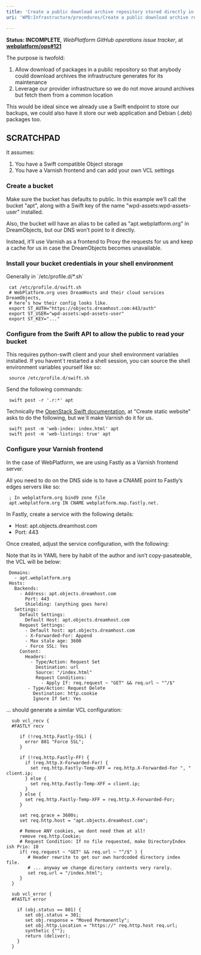 ```yaml
---
title: 'Create a public download archive repository stored directly in DreamObjects'
uri: 'WPD:Infrastructure/procedures/Create a public download archive repository stored directly in DreamObjects'

---
```

**Status: INCOMPLETE**, *WebPlatform GitHub operations issue tracker*, at **[webplatform/ops\#121](https://github.com/webplatform/ops/issues/121)**

The purpose is twofold:

1.  Allow download of packages in a public repository so that anybody could download archives the infrastructure generates for its maintenance
2.  Leverage our provider infrastructure so we do not move around archives but fetch them from a common location

This would be ideal since we already use a Swift endpoint to store our backups, we could also have it store our web application and Debian (.deb) packages too.

## SCRATCHPAD

It assumes:

1.  You have a Swift compatible Object storage
2.  You have a Varnish frontend and can add your own VCL settings

### Create a bucket

Make sure the bucket has defaults to public. In this example we’ll call the bucket "apt", along with a Swift key of the name "wpd-assets:wpd-assets-user" installed.

Also, the bucket will have an alias to be called as "apt.webplatform.org" in DreamObjects, but our DNS won’t point to it directly.

Instead, it’ll use Varnish as a frontend to Proxy the requests for us and keep a cache for us in case the DreamObjects becomes unavailable.

### Install your bucket credentials in your shell environment

Generally in \`/etc/profile.d/\*.sh\`

     cat /etc/profile.d/swift.sh
     # WebPlatform.org uses DreamHosts and their cloud services DreamObjects,
     # here’s how their config looks like.
     export ST_AUTH="https://objects.dreamhost.com:443/auth"
     export ST_USER="wpd-assets:wpd-assets-user"
     export ST_KEY="..."

### Configure from the Swift API to allow the public to read your bucket

This requires python-swift client and your shell environment variables installed. If you havent´t restarted a shell session, you can source the shell environment variables yourself like so:

     source /etc/profile.d/swift.sh

Send the following commands:

     swift post -r '.r:*' apt

Technically the [OpenStack Swift documentation](http://docs.openstack.org/user-guide/content/managing-openstack-object-storage-with-swift-cli.html), at "Create static website" asks to do the following, but we´ll make Varnish do it for us.

     swift post -m 'web-index: index.html' apt
     swift post -m 'web-listings: true' apt

### Configure your Varnish frontend

In the case of WebPlatform, we are using Fastly as a Varnish frontend server.

All you need to do on the DNS side is to have a CNAME point to Fastly’s edges servers like so:

     ; In webplatform.org bind9 zone file
     apt.webplatform.org IN CNAME webplatform.map.fastly.net.

In Fastly, create a service with the following details:

-   Host: apt.objects.dreamhost.com
-   Port: 443

Once created, adjust the service configuration, with the following:

Note that its in YAML here by habit of the author and isn’t copy-pasateable, the VCL will be below:

     Domains:
       - apt.webplatform.org
     Hosts:
       Backends:
         - Address: apt.objects.dreamhost.com
           Port: 443
           Shielding: (anything goes here)
       Settings:
         Default Settings:
           Default Host: apt.objects.dreamhost.com
         Request Settings:
           - Default host: apt.objects.dreamhost.com
           - X-Forwarded-For: Append
           - Max stale age: 3600
           - Force SSL: Yes
         Content:
           Headers:
             - Type/Action: Request Set
               Destination: url
               Source: "/index.html"
               Request Conditions:
                 - Apply If: req.request ~ "GET" && req.url ~ "^/$"
            - Type/Action: Request Delete
              Destination: http.cookie
              Ignore If Set: Yes


 ... should generate a similar VCL configuration:

```
  sub vcl_recv {
  #FASTLY recv

     if (!req.http.Fastly-SSL) {
       error 801 "Force SSL";
     }

     if (!req.http.Fastly-FF) {
       if (req.http.X-Forwarded-For) {
         set req.http.Fastly-Temp-XFF = req.http.X-Forwarded-For ", " client.ip;
       } else {
         set req.http.Fastly-Temp-XFF = client.ip;
       }
     } else {
       set req.http.Fastly-Temp-XFF = req.http.X-Forwarded-For;
     }

     set req.grace = 3600s;
     set req.http.host = "apt.objects.dreamhost.com";

     # Remove ANY cookies, we dont need them at all!
     remove req.http.Cookie;
     # Request Condition: If no file requested, make DirectoryIndex ish Prio: 10
     if( req.request ~ "GET" && req.url ~ "^/$" ) {
        # Header rewrite to get our own hardcoded directory index file.
        # ... anyway we change directory contents very rarely.
        set req.url = "/index.html";
     }
  }

  sub vcl_error {
  #FASTLY error

    if (obj.status == 801) {
       set obj.status = 301;
       set obj.response = "Moved Permanently";
       set obj.http.Location = "https://" req.http.host req.url;
       synthetic {""};
       return (deliver);
    }
  }
```
